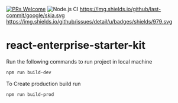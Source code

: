 [![PRs Welcome](https://img.shields.io/badge/PRs-welcome-brightgreen.svg?style=flat-square)](http://makeapullrequest.com)
![Node.js CI](https://github.com/anandgupta193/react-enterprise-starter-kit/workflows/Node.js%20CI/badge.svg?branch=master) 
https://img.shields.io/github/last-commit/google/skia.svg
https://img.shields.io/github/issues/detail/u/badges/shields/979.svg

# react-enterprise-starter-kit

Run the following commands to run project in local machine

```bash
npm run build-dev
```

To Create production build run

```bash
npm run build-prod
```
